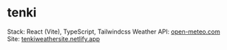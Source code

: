 # tenki

Stack: React (Vite), TypeScript, Tailwindcss
Weather API: [open-meteo.com](https://open-meteo.com)
Site: [tenkiweathersite.netlify.app](https://tenkiweathersite.netlify.app/)

